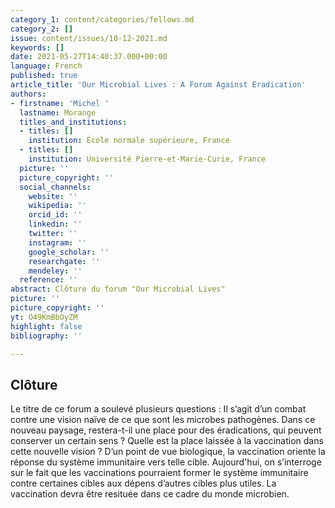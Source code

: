 ```yaml
---
category_1: content/categories/fellows.md
category_2: []
issue: content/issues/10-12-2021.md
keywords: []
date: 2021-05-27T14:40:37.000+00:00
language: French
published: true
article_title: 'Our Microbial Lives : A Forum Against Eradication'
authors:
- firstname: 'Michel '
  lastname: Morange
  titles_and_institutions:
  - titles: []
    institution: École normale supérieure, France
  - titles: []
    institution: Université Pierre-et-Marie-Curie, France
  picture: ''
  picture_copyright: ''
  social_channels:
    website: ''
    wikipedia: ''
    orcid_id: ''
    linkedin: ''
    twitter: ''
    instagram: ''
    google_scholar: ''
    researchgate: ''
    mendeley: ''
  reference: ''
abstract: Clôture du forum "Our Microbial Lives"
picture: ''
picture_copyright: ''
yt: O49KmBbOyZM
highlight: false
bibliography: ''

---
```

## Clôture

Le titre de ce forum a soulevé plusieurs questions : Il s’agit d’un combat contre une vision naïve de ce que sont les microbes pathogènes. Dans ce nouveau paysage, restera-t-il une place pour des éradications, qui peuvent conserver un certain sens ? Quelle est la place laissée à la vaccination dans cette nouvelle vision ? D’un point de vue biologique, la vaccination oriente la réponse du système immunitaire vers telle cible. Aujourd'hui, on s’interroge sur le fait que les vaccinations pourraient former le système immunitaire contre certaines cibles aux dépens d’autres cibles plus utiles. La vaccination devra être resituée dans ce cadre du monde microbien.

<Youtube yt="O49KmBbOyZM" caption ="Clôture"></Youtube>